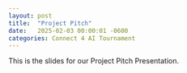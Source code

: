```yaml
---
layout: post
title:  "Project Pitch"
date:   2025-02-03 00:00:01 -0600
categories: Connect 4 AI Tournament
---
```


This is the slides for our Project Pitch Presentation.

<object data="./connect-4/docs/assets/pitch.pdf" width="1000" height="1000" type='application/pdf'>